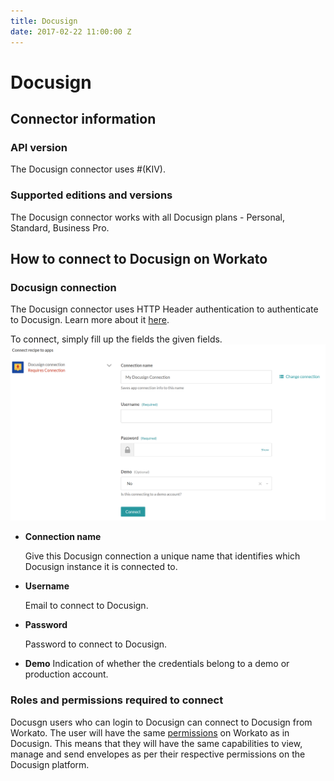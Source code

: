 ```yaml
---
title: Docusign
date: 2017-02-22 11:00:00 Z
---
```


# Docusign

## Connector information

### API version
The Docusign connector uses #(KIV).

### Supported editions and versions
The Docusign connector works with all Docusign plans - Personal, Standard, Business Pro.

## How to connect to Docusign on Workato

### Docusign connection
The Docusign connector uses HTTP Header authentication to authenticate to Docusign. Learn more about it [here](https://www.docusign.com/p/APIGuide/Content/Introduction+Changes/Authentication.htm).

To connect, simply fill up the fields the given fields.
![Docusign Permission](/assets/images/docusign/docusign_permission.png)


* **Connection name**

  Give this Docusign connection a unique name that identifies which Docusign instance it is connected to.

* **Username**

  Email to connect to Docusign.

* **Password**

  Password to connect to Docusign.

* **Demo**
  Indication of whether the credentials belong to a demo or production account.


### Roles and permissions required to connect
Docusgn users who can login to Docusign can connect to Docusign from Workato. The user will have the same [permissions](https://www.docusign.com/supportdocs/ndse-admin-guide/Content/permission-sets.htm) on Workato as in Docusign. This means that they will have the same capabilities to view, manage and send envelopes as per their respective permissions on the Docusign platform.
